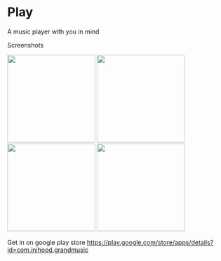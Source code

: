 # Play
A music player with you in mind

Screenshots

<p float="left">
  <img src="(https://user-images.githubusercontent.com/15949588/71541078-a970fc80-2953-11ea-9f1e-675422505e93.png" width="200" />
  <img src="https://user-images.githubusercontent.com/15949588/71541077-a8d86600-2953-11ea-801c-b78679134b1a.png" width="200" /> 
  <img src="https://user-images.githubusercontent.com/15949588/71541079-a970fc80-2953-11ea-853d-4c0989d8075e.png" width="200" /> 
  <img src="https://user-images.githubusercontent.com/15949588/71541080-aa099300-2953-11ea-807b-ef9e4e624b04.png" width="200" /> 
</p>

Get in on google play store https://play.google.com/store/apps/details?id=com.inihood.grandmusic
